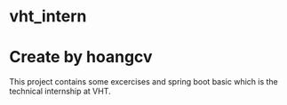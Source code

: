 # vht_intern
# Create by hoangcv
This project contains some excercises and spring boot basic which is the technical internship at VHT.